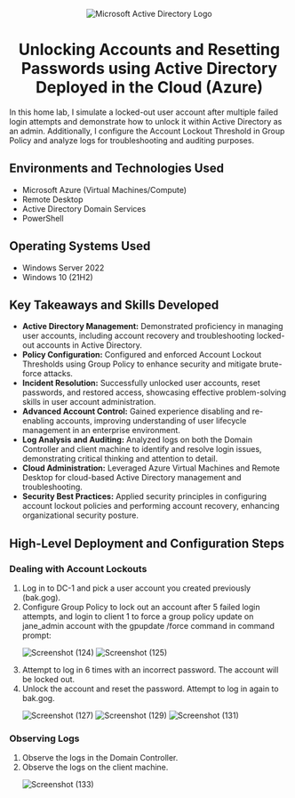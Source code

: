 <p align="center">
  <img src="https://i.imgur.com/pU5A58S.png" alt="Microsoft Active Directory Logo"/>
</p>

<h1 align="center"> Unlocking Accounts and Resetting Passwords using Active Directory Deployed in the Cloud (Azure)</h1>
<p>In this home lab, I simulate a locked-out user account after multiple failed login attempts and demonstrate how to unlock it within Active Directory as an admin. Additionally, I configure the Account Lockout Threshold in Group Policy and analyze logs for troubleshooting and auditing purposes.</p>


<h2>Environments and Technologies Used</h2>
<ul>
  <li>Microsoft Azure (Virtual Machines/Compute)</li>
  <li>Remote Desktop</li>
  <li>Active Directory Domain Services</li>
  <li>PowerShell</li>
</ul>

<h2>Operating Systems Used</h2>
<ul>
  <li>Windows Server 2022</li>
  <li>Windows 10 (21H2)</li>
</ul>

<h2>Key Takeaways and Skills Developed</h2>
<ul>
  <li><strong>Active Directory Management:</strong> Demonstrated proficiency in managing user accounts, including account recovery and troubleshooting locked-out accounts in Active Directory.</li>
  <li><strong>Policy Configuration:</strong> Configured and enforced Account Lockout Thresholds using Group Policy to enhance security and mitigate brute-force attacks.</li>
  <li><strong>Incident Resolution:</strong> Successfully unlocked user accounts, reset passwords, and restored access, showcasing effective problem-solving skills in user account administration.</li>
  <li><strong>Advanced Account Control:</strong> Gained experience disabling and re-enabling accounts, improving understanding of user lifecycle management in an enterprise environment.</li>
  <li><strong>Log Analysis and Auditing:</strong> Analyzed logs on both the Domain Controller and client machine to identify and resolve login issues, demonstrating critical thinking and attention to detail.</li>
  <li><strong>Cloud Administration:</strong> Leveraged Azure Virtual Machines and Remote Desktop for cloud-based Active Directory management and troubleshooting.</li>
  <li><strong>Security Best Practices:</strong> Applied security principles in configuring account lockout policies and performing account recovery, enhancing organizational security posture.</li>
</ul>

<h2>High-Level Deployment and Configuration Steps</h2>

<h3>Dealing with Account Lockouts</h3>
<ol>
  <li>Log in to DC-1 and pick a user account you created previously (bak.gog).</li>

  <li>Configure Group Policy to lock out an account after 5 failed login attempts, and login to client 1 to force a group policy update on jane_admin account with the gpupdate /force command in command prompt:</li>
  <p align="center">
    
  ![Screenshot (124)](https://github.com/user-attachments/assets/f0d3e9f1-d884-4ba3-850e-e8daa41c098e)
![Screenshot (125)](https://github.com/user-attachments/assets/b17fda9f-da51-487a-9dfe-06a7e75f031d)


  </p>

  <li>Attempt to log in 6 times with an incorrect password. The account will be locked out.</li>

  <li>Unlock the account and reset the password. Attempt to log in again to bak.gog.</li>
  <p align="center">
   
  ![Screenshot (127)](https://github.com/user-attachments/assets/5b746fca-e12e-4286-a310-373dc6c0e9f3)
  ![Screenshot (129)](https://github.com/user-attachments/assets/5e996cac-f0a5-4ba3-824d-d8514c456cb5)
![Screenshot (131)](https://github.com/user-attachments/assets/343c1e59-4bed-448f-b64f-5ba6a574b57e)

  

  </p>
</ol>


<h3>Observing Logs</h3>
<ol>
  <li>Observe the logs in the Domain Controller.</li>
  <li>Observe the logs on the client machine.</li>
  <p align="center">
    
  ![Screenshot (133)](https://github.com/user-attachments/assets/6ea91aa1-7b15-4370-89b7-9a69c574e52d)

  </p>
</ol>



